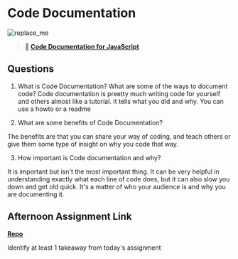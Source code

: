 # Code Documentation

![replace_me](https://codeworks.blob.core.windows.net/public/assets/img/illustrations/placeholder.svg)

> **📖 [Code Documentation for JavaScript](https://codeworksacademy.com/fs-student-guide/resources/wk7/02-JSDocs)**

## Questions

1. What is Code Documentation? What are some of the ways to document code? 
Code documentation is preetty much writing code for yourself and others almost like a tutorial. It tells what you did and why.
You can use a howto or a readme

2. What are some benefits of Code Documentation?

The benefits are that you can share your way of coding, and teach others or give them some type of insight on why you code that way.


3. How important is Code documentation and why?

It is important but isn't the most important thing. It can be very helpful in understanding exactly what each line of code does, but it can
also slow you down and get old quick. It's a matter of who your audience is and why you are documenting it.

## Afternoon Assignment Link

**[Repo](https://github.com/owennwoodward/PostIt)**

Identify at least 1 takeaway from today's assignment
